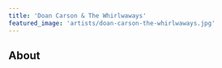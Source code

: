 ```yaml
---
title: 'Doan Carson & The Whirlwaways'
featured_image: 'artists/doan-carson-the-whirlwaways.jpg'
---
```


## About



